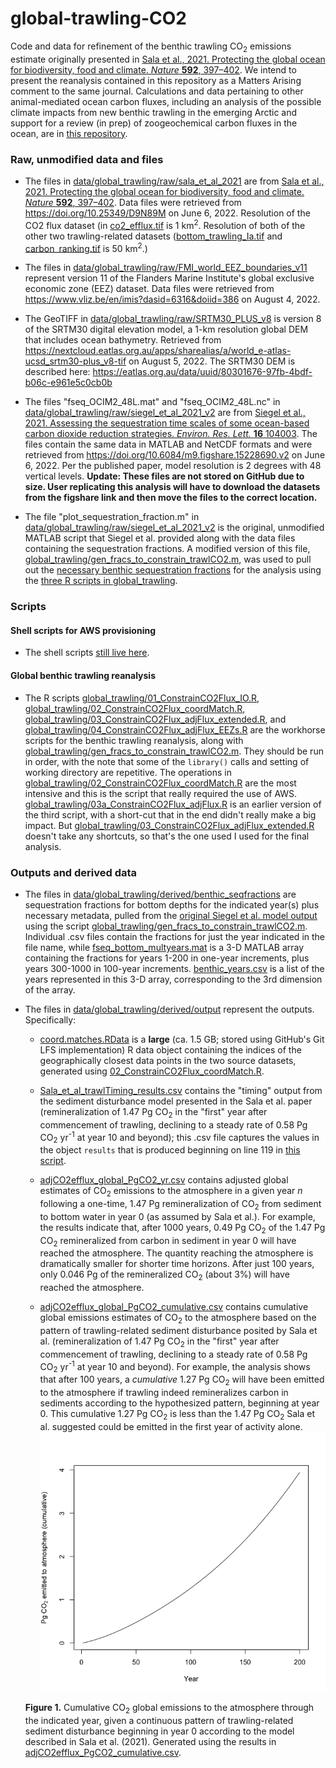 # global-trawling-CO2
Code and data for refinement of the benthic trawling CO<sub>2</sub> emissions estimate originally presented in [Sala et al., 2021. Protecting the global ocean for biodiversity, food and climate. *Nature* **592**, 397–402](https://doi.org/10.1038/s41586-021-03371-z). We intend to present the reanalysis contained in this repository as a Matters Arising comment to the same journal. Calculations and data pertaining to other animal-mediated ocean carbon fluxes, including an analysis of the possible climate impacts from new benthic trawling in the emerging Arctic and support for a review (in prep) of zoogeochemical carbon fluxes in the ocean, are in [this repository](https://github.com/jamesrco/zoonotic-C).

### Raw, unmodified data and files

* The files in [data/global_trawling/raw/sala_et_al_2021](data/global_trawling/raw/sala_et_al_2021) are from [Sala et al., 2021. Protecting the global ocean for biodiversity, food and climate. *Nature* **592**, 397–402](https://doi.org/10.1038/s41586-021-03371-z). Data files were retrieved from https://doi.org/10.25349/D9N89M on June 6, 2022. Resolution of the CO2 flux dataset (in [co2_efflux.tif]((data/global_trawling/raw/sala_et_al_2021/co2_efflux.tif)) is 1 km<sup>2</sup>. Resolution of both of the other two trawling-related datasets ([bottom_trawling_Ia.tif](data/global_trawling/raw/sala_et_al_2021/bottom_trawling_Ia.tif) and [carbon_ranking.tif](data/global_trawling/raw/sala_et_al_2021/carbon_ranking.tif) is 50 km<sup>2</sup>.)

* The files in [data/global_trawling/raw/FMI_world_EEZ_boundaries_v11](data/global_trawling/raw/FMI_world_EEZ_boundaries_v11) represent version 11 of the Flanders Marine Institute's global exclusive economic zone (EEZ) dataset. Data files were retrieved from https://www.vliz.be/en/imis?dasid=6316&doiid=386 on August 4, 2022.

* The GeoTIFF in [data/global_trawling/raw/SRTM30_PLUS_v8](data/global_trawling/raw/SRTM30_PLUS_v8) is version 8 of the SRTM30 digital elevation model, a 1-km resolution global DEM that includes ocean bathymetry. Retrieved from https://nextcloud.eatlas.org.au/apps/sharealias/a/world_e-atlas-ucsd_srtm30-plus_v8-tif on August 5, 2022. The SRTM30 DEM is described here: https://eatlas.org.au/data/uuid/80301676-97fb-4bdf-b06c-e961e5c0cb0b 

* The files "fseq_OCIM2_48L.mat" and "fseq_OCIM2_48L.nc" in [data/global_trawling/raw/siegel_et_al_2021_v2](data/global_trawling/raw/siegel_et_al_2021_v2) are from [Siegel et al., 2021. Assessing the sequestration time scales of some ocean-based carbon dioxide reduction strategies. *Environ. Res. Lett.* **16** 104003](https://iopscience.iop.org/article/10.1088/1748-9326/ac0be0#erlac0be0s5). The files contain the same data in MATLAB and NetCDF formats and were retrieved from https://doi.org/10.6084/m9.figshare.15228690.v2 on June 6, 2022. Per the published paper, model resolution is 2 degrees with 48 vertical levels. **Update: These files are not stored on GitHub due to size. User replicating this analysis will have to download the datasets from the figshare link and then move the files to the correct location.**

* The file "plot_sequestration_fraction.m" in [data/global_trawling/raw/siegel_et_al_2021_v2](data/global_trawling/raw/siegel_et_al_2021_v2) is the original, unmodified MATLAB script that Siegel et al. provided along with the data files containing the sequestration fractions. A modified version of this file, [global_trawling/gen_fracs_to_constrain_trawlCO2.m](global_trawling/gen_fracs_to_constrain_trawlCO2.m), was used to pull out the [necessary benthic sequestration fractions](data/global_trawling/derived/benthic_seqfractions) for the analysis using the [three R scripts in global_trawling](global_trawling/).

### Scripts

#### Shell scripts for AWS provisioning

* The shell scripts [still live here](https://github.com/jamesrco/zoonotic-C/tree/main/aws_provisioning). 

#### Global benthic trawling reanalysis

* The R scripts [global_trawling/01_ConstrainCO2Flux_IO.R](global_trawling/01_ConstrainCO2Flux_IO.R), [global_trawling/02_ConstrainCO2Flux_coordMatch.R](global_trawling/02_ConstrainCO2Flux_coordMatch.R), [global_trawling/03_ConstrainCO2Flux_adjFlux_extended.R](global_trawling/03_ConstrainCO2Flux_adjFlux_extended.R), and [global_trawling/04_ConstrainCO2Flux_adjFlux_EEZs.R](global_trawling/04_ConstrainCO2Flux_adjFlux_EEZs.R) are the workhorse scripts for the benthic trawling reanalysis, along with [global_trawling/gen_fracs_to_constrain_trawlCO2.m](global_trawling/gen_fracs_to_constrain_trawlCO2.m). They should be run in order, with the note that some of the `library()` calls and setting of working directory are repetitive. The operations in  [global_trawling/02_ConstrainCO2Flux_coordMatch.R](global_trawling/02_ConstrainCO2Flux_coordMatch.R) are the most intensive and this is the script that really required the use of AWS. [global_trawling/03a_ConstrainCO2Flux_adjFlux.R](global_trawling/03a_ConstrainCO2Flux_adjFlux.R) is an earlier version of the third script, with a short-cut that in the end didn't really make a big impact. But [global_trawling/03_ConstrainCO2Flux_adjFlux_extended.R](global_trawling/03_ConstrainCO2Flux_adjFlux_extended.R) doesn't take any shortcuts, so that's the one used I used for the final analysis.

### Outputs and derived data

* The files in [data/global_trawling/derived/benthic_seqfractions](data/global_trawling/derived/benthic_seqfractions) are sequestration fractions for bottom depths for the indicated year(s) plus necessary metadata, pulled from the [original Siegel et al. model output](data/global_trawling/raw/siegel_et_al_2021_v2) using the script [global_trawling/gen_fracs_to_constrain_trawlCO2.m](global_trawling/gen_fracs_to_constrain_trawlCO2.m). Individual .csv files contain the fractions for just the year indicated in the file name, while [fseq_bottom_multyears.mat](data/global_trawling/derived/benthic_seqfractions/fseq_bottom_multyears.mat) is a 3-D MATLAB array containing the fractions for years 1-200 in one-year increments, plus years 300-1000 in 100-year increments. [benthic_years.csv](data/global_trawling/derived/benthic_seqfractions/benthic_years.csv) is a list of the years represented in this 3-D array, corresponding to the 3rd dimension of the array.

* The files in [data/global_trawling/derived/output](data/global_trawling/derived/output) represent the outputs. Specifically:

    + [coord.matches.RData](data/global_trawling/derived/output/coord.matches.RData) is a **large** (ca. 1.5 GB; stored using GitHub's Git LFS implementation) R data object containing the indices of the geographically closest data points in the two source datasets, generated using [02_ConstrainCO2Flux_coordMatch.R](global_trawling/02_ConstrainCO2Flux_coordMatch.R).
    
    + [Sala_et_al_trawlTiming_results.csv](data/global_trawling/derived/sala_et_al_2021_model/Sala_et_al_trawlTiming_results.csv) contains the "timing" output from the sediment disturbance model presented in the Sala et al. paper (remineralization of 1.47 Pg CO<sub>2</sub> in the "first" year after commencement of trawling, declining to a steady rate of 0.58 Pg CO<sub>2</sub> yr<sup>-1</sup> at year 10 and beyond); this .csv file captures the values in the object `results` that is produced beginning on line 119 in [this script](https://github.com/emlab-ucsb/ocean-conservation-priorities/blob/master/ancillary_analyses/timing_of_trawling_impacts.Rmd).
    
    + [adjCO2efflux_global_PgCO2_yr.csv](data/global_trawling/derived/output/adjCO2efflux_global_PgCO2_yr.csv) contains adjusted global estimates of CO<sub>2</sub> emissions to the atmosphere in a given year *n* following a one-time, 1.47 Pg remineralization of CO<sub>2</sub> from sediment to bottom water in year 0 (as assumed by Sala et al.). For example, the results indicate that, after 1000 years, 0.49 Pg CO<sub>2</sub> of the 1.47 Pg CO<sub>2</sub> remineralized from carbon in sediment in year 0 will have reached the atmosphere. The quantity reaching the atmosphere is dramatically smaller for shorter time horizons. After just 100 years, only 0.046 Pg of the remineralized CO<sub>2</sub> (about 3%) will have reached the atmosphere. 
    
    + [adjCO2efflux_global_PgCO2_cumulative.csv](data/global_trawling/derived/output/adjCO2efflux_global_PgCO2_cumulative.csv) contains cumulative global emissions estimates of CO<sub>2</sub> to the atmosphere based on the pattern of trawling-related sediment disturbance posited by Sala et al. (remineralization of 1.47 Pg CO<sub>2</sub> in the "first" year after commencement of trawling, declining to a steady rate of 0.58 Pg CO<sub>2</sub> yr<sup>-1</sup> at year 10 and beyond). For example, the analysis shows that after 100 years, a *cumulative* 1.27 Pg CO<sub>2</sub> will have been emitted to the atmosphere if trawling indeed remineralizes carbon in sediments according to the hypothesized pattern, beginning at year 0. This cumulative 1.27 Pg CO<sub>2</sub> is less than the 1.47 Pg CO<sub>2</sub> Sala et al. suggested could be emitted in the first year of activity alone.
    ![](img_output/CumulativePgCO2_vs_year.png)
    
    **Figure 1.** Cumulative CO<sub>2</sub> global emissions to the atmosphere through the indicated year, given a continuous pattern of trawling-related sediment disturbance beginning in year 0 according to the model described in Sala et al. (2021). Generated using the results in [adjCO2efflux_PgCO2_cumulative.csv](data/global_trawling/derived/output/adjCO2efflux_PgCO2_cumulative.csv).
